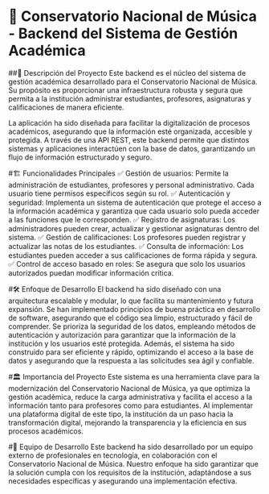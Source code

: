# 🎼 Conservatorio Nacional de Música - Backend del Sistema de Gestión Académica

##📌 Descripción del Proyecto
Este backend es el núcleo del sistema de gestión académica desarrollado para el Conservatorio Nacional de Música. Su propósito es proporcionar una infraestructura robusta y segura que permita a la institución administrar estudiantes, profesores, asignaturas y calificaciones de manera eficiente.

La aplicación ha sido diseñada para facilitar la digitalización de procesos académicos, asegurando que la información esté organizada, accesible y protegida. A través de una API REST, este backend permite que distintos sistemas y aplicaciones interactúen con la base de datos, garantizando un flujo de información estructurado y seguro.

#🏗️ Funcionalidades Principales
✅ Gestión de usuarios: Permite la administración de estudiantes, profesores y personal administrativo. Cada usuario tiene permisos específicos según su rol.
✅ Autenticación y seguridad: Implementa un sistema de autenticación que protege el acceso a la información académica y garantiza que cada usuario solo pueda acceder a las funciones que le corresponden.
✅ Registro de asignaturas: Los administradores pueden crear, actualizar y gestionar asignaturas dentro del sistema.
✅ Gestión de calificaciones: Los profesores pueden registrar y actualizar las notas de los estudiantes.
✅ Consulta de información: Los estudiantes pueden acceder a sus calificaciones de forma rápida y segura.
✅ Control de acceso basado en roles: Se asegura que solo los usuarios autorizados puedan modificar información crítica.

#🛠️ Enfoque de Desarrollo
El backend ha sido diseñado con una arquitectura escalable y modular, lo que facilita su mantenimiento y futura expansión. Se han implementado principios de buena práctica en desarrollo de software, asegurando que el código sea limpio, estructurado y fácil de comprender.
Se prioriza la seguridad de los datos, empleando métodos de autenticación y autorización para garantizar que la información de la institución y los usuarios esté protegida.
Además, el sistema ha sido construido para ser eficiente y rápido, optimizando el acceso a la base de datos y asegurando que la respuesta a las solicitudes sea ágil y confiable.

#🏛️ Importancia del Proyecto
Este sistema es una herramienta clave para la modernización del Conservatorio Nacional de Música, ya que optimiza la gestión académica, reduce la carga administrativa y facilita el acceso a la información tanto para profesores como para estudiantes.
Al implementar una plataforma digital de este tipo, la institución da un paso hacia la transformación digital, mejorando la transparencia y la eficiencia en sus procesos académicos.

#👥 Equipo de Desarrollo
Este backend ha sido desarrollado por un equipo externo de profesionales en tecnología, en colaboración con el Conservatorio Nacional de Música. Nuestro enfoque ha sido garantizar que la solución cumpla con los requisitos de la institución, adaptándose a sus necesidades específicas y asegurando una implementación efectiva.
